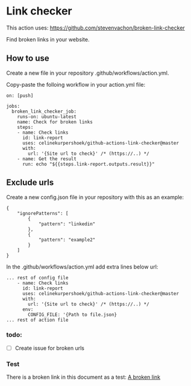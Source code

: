 # Link checker

This action uses: https://github.com/stevenvachon/broken-link-checker

Find broken links in your website.

## How to use
Create a new file in your repository .github/workflows/action.yml.

Copy-paste the folloing workflow in your action.yml file:

```
on: [push]

jobs:
  broken_link_checker_job:
    runs-on: ubuntu-latest
    name: Check for broken links
    steps:
    - name: Check links
      id: link-report
      uses: celinekurpershoek/github-actions-link-checker@master
      with:
        url: '{Site url to check}' /* (https://..) */
    - name: Get the result
      run: echo "${{steps.link-report.outputs.result}}"
```

## Exclude urls

Create a new config.json file in your repository with this as an example:

```
{
    "ignorePatterns": [
        {
            "pattern": "linkedin"
        },
        {
            "pattern": "example2"
        }
    ]
}
```

In the .github/workflows/action.yml add extra lines below url:

```
... rest of config file
    - name: Check links
      id: link-report
      uses: celinekurpershoek/github-actions-link-checker@master
      with:
        url: '{Site url to check}' /* (https://..) */
      env: 
        CONFIG_FILE: '{Path to file.json}
... rest of action file
```


### todo:
- [ ] Create issue for broken urls


### Test
There is a broken link in this document as a test:
[A broken link](http://jhgfdsadfghjklkjhgfdsasdfgh.com)
